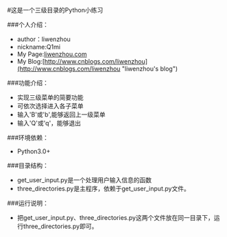 #这是一个三级目录的Python小练习

###个人介绍：
* author：liwenzhou
* nickname:Q1mi
* My Page:[liwenzhou.com](http://liwenzhou.com "liwenzhou's page")
* My Blog:[http://www.cnblogs.com/liwenzhou](http://www.cnblogs.com/liwenzhou "liwenzhou's blog")

###功能介绍：
* 实现三级菜单的简要功能
* 可依次选择进入各子菜单
* 输入'B'或'b',能够返回上一级菜单
* 输入'Q'或'q'，能够退出

###环境依赖：
* Python3.0+

###目录结构：
* get_user_input.py是一个处理用户输入信息的函数
* three_directories.py是主程序，依赖于get_user_input.py文件。

###运行说明：
* 把get_user_input.py、three_directories.py这两个文件放在同一目录下，运行three_directories.py即可。
